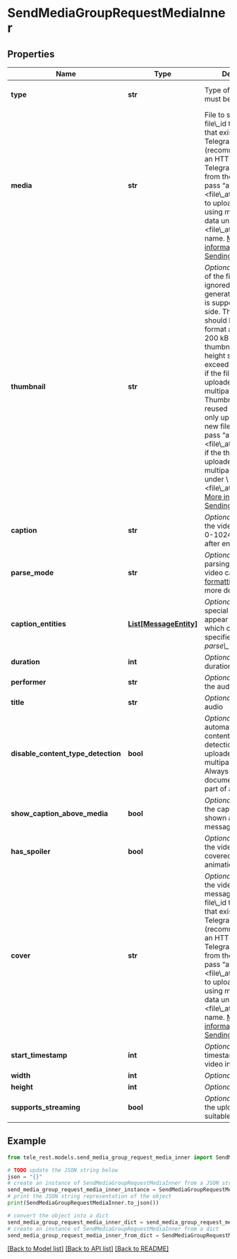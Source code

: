 # SendMediaGroupRequestMediaInner


## Properties

Name | Type | Description | Notes
------------ | ------------- | ------------- | -------------
**type** | **str** | Type of the result, must be *video* | [default to 'video']
**media** | **str** | File to send. Pass a file\\_id to send a file that exists on the Telegram servers (recommended), pass an HTTP URL for Telegram to get a file from the Internet, or pass “attach://\\&lt;file\\_attach\\_name\\&gt;” to upload a new one using multipart/form-data under \\&lt;file\\_attach\\_name\\&gt; name. [More information on Sending Files »](https://core.telegram.org/bots/api/#sending-files) | 
**thumbnail** | **str** | *Optional*. Thumbnail of the file sent; can be ignored if thumbnail generation for the file is supported server-side. The thumbnail should be in JPEG format and less than 200 kB in size. A thumbnail&#39;s width and height should not exceed 320. Ignored if the file is not uploaded using multipart/form-data. Thumbnails can&#39;t be reused and can be only uploaded as a new file, so you can pass “attach://\\&lt;file\\_attach\\_name\\&gt;” if the thumbnail was uploaded using multipart/form-data under \\&lt;file\\_attach\\_name\\&gt;. [More information on Sending Files »](https://core.telegram.org/bots/api/#sending-files) | [optional] 
**caption** | **str** | *Optional*. Caption of the video to be sent, 0-1024 characters after entities parsing | [optional] 
**parse_mode** | **str** | *Optional*. Mode for parsing entities in the video caption. See [formatting options](https://core.telegram.org/bots/api/#formatting-options) for more details. | [optional] 
**caption_entities** | [**List[MessageEntity]**](MessageEntity.md) | *Optional*. List of special entities that appear in the caption, which can be specified instead of *parse\\_mode* | [optional] 
**duration** | **int** | *Optional*. Video duration in seconds | [optional] 
**performer** | **str** | *Optional*. Performer of the audio | [optional] 
**title** | **str** | *Optional*. Title of the audio | [optional] 
**disable_content_type_detection** | **bool** | *Optional*. Disables automatic server-side content type detection for files uploaded using multipart/form-data. Always *True*, if the document is sent as part of an album. | [optional] 
**show_caption_above_media** | **bool** | *Optional*. Pass *True*, if the caption must be shown above the message media | [optional] 
**has_spoiler** | **bool** | *Optional*. Pass *True* if the video needs to be covered with a spoiler animation | [optional] 
**cover** | **str** | *Optional*. Cover for the video in the message. Pass a file\\_id to send a file that exists on the Telegram servers (recommended), pass an HTTP URL for Telegram to get a file from the Internet, or pass “attach://\\&lt;file\\_attach\\_name\\&gt;” to upload a new one using multipart/form-data under \\&lt;file\\_attach\\_name\\&gt; name. [More information on Sending Files »](https://core.telegram.org/bots/api/#sending-files) | [optional] 
**start_timestamp** | **int** | *Optional*. Start timestamp for the video in the message | [optional] 
**width** | **int** | *Optional*. Video width | [optional] 
**height** | **int** | *Optional*. Video height | [optional] 
**supports_streaming** | **bool** | *Optional*. Pass *True* if the uploaded video is suitable for streaming | [optional] 

## Example

```python
from tele_rest.models.send_media_group_request_media_inner import SendMediaGroupRequestMediaInner

# TODO update the JSON string below
json = "{}"
# create an instance of SendMediaGroupRequestMediaInner from a JSON string
send_media_group_request_media_inner_instance = SendMediaGroupRequestMediaInner.from_json(json)
# print the JSON string representation of the object
print(SendMediaGroupRequestMediaInner.to_json())

# convert the object into a dict
send_media_group_request_media_inner_dict = send_media_group_request_media_inner_instance.to_dict()
# create an instance of SendMediaGroupRequestMediaInner from a dict
send_media_group_request_media_inner_from_dict = SendMediaGroupRequestMediaInner.from_dict(send_media_group_request_media_inner_dict)
```
[[Back to Model list]](../README.md#documentation-for-models) [[Back to API list]](../README.md#documentation-for-api-endpoints) [[Back to README]](../README.md)


